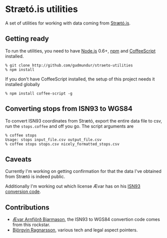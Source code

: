 # Strætó.is utilities

A set of utilities for working with data coming from [Strætó.is][straeto].

## Getting ready

To run the utilities, you need to have [Node.js][nodejs] 0.6+, [npm][npmjs] and [CoffeeScript][coffeescript] installed.

	% git clone http://github.com/gudmundur/straeto-utilities
	% npm install
	
If you don't have CoffeeScript installed, the setup of this project needs it installed globally
	
	% npm install coffee-script -g

## Converting stops from ISN93 to WGS84

To convert ISN93 coordinates from Strætó, export the entire data file to csv, run the `stops.coffee` and off you go. The script arguments are 

	% coffee stops
	Usage: stops input_file.csv output_file.csv
	% coffee stops stops.csv nicely_formatted_stops.csv
	
## Caveats

Currently I'm working on getting confirmation for that the data I've obtained from Strætó is indeed public. 

Additionally I'm working out which license Ævar has on his [ISN93 conversion code][isn].

## Contributions

* [Ævar Arnfjörð Bjarmason](https://github.com/avar), the ISN93 to WGS84 convertion code comes from this rockstar.
* [Björgvin Ragnarsson](https://github.com/nifgraup), various tech and legal aspect pointers.


[straeto]: http://www.straeto.is
[nodejs]: http://nodejs.org
[npmjs]: http://npmjs.org
[coffeescript]: http://jashkenas.github.com/coffee-script/
[isn]: https://gist.github.com/585850
